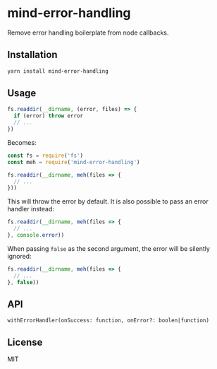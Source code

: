 # mind-error-handling

Remove error handling boilerplate from node callbacks.

## Installation

```bash
yarn install mind-error-handling
```

## Usage

```javascript
fs.readdir(__dirname, (error, files) => {
  if (error) throw error
  // ...
})
```

Becomes:

```javascript
const fs = require('fs')
const meh = require('mind-error-handling')

fs.readdir(__dirname, meh(files => {
  // ...
}))
```

This will throw the error by default. It is also possible to pass an error handler instead:

```javascript
fs.readdir(__dirname, meh(files => {
  // ...
}, console.error))
```

When passing `false` as the second argument, the error will be silently ignored:

```javascript
fs.readdir(__dirname, meh(files => {
  // ...
}, false))
```

## API

```
withErrorHandler(onSuccess: function, onError?: boolen|function)
```


## License

MIT
